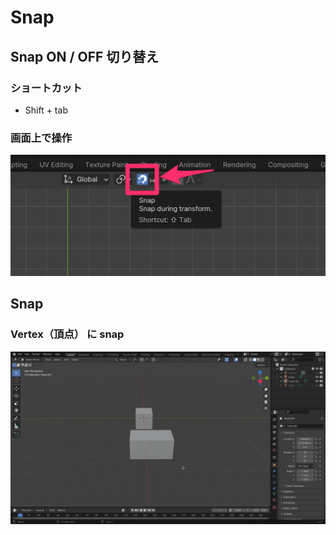 # Snap

## Snap ON / OFF 切り替え

### ショートカット

- Shift + tab

### 画面上で操作

![snap を on](images/snap.png)


## Snap

### Vertex（頂点） に snap

![snap を on](images/snap.gif)

